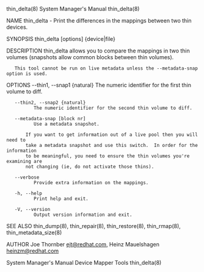 thin_delta(8)                           System Manager's Manual                          thin_delta(8)

NAME
       thin_delta - Print the differences in the mappings between two thin devices.

SYNOPSIS
       thin_delta [options] {device|file}

DESCRIPTION
       thin_delta  allows  you  to  compare  the  mappings in two thin volumes (snapshots allow common
       blocks between thin volumes).

       This tool cannot be run on live metadata unless the --metadata-snap option is used.

OPTIONS
       --thin1, --snap1 {natural}
              The numeric identifier for the first thin volume to diff.

       --thin2, --snap2 {natural}
              The numeric identifier for the second thin volume to diff.

       --metadata-snap [block nr]
              Use a metadata snapshot.

           If you want to get information out of a live pool then you will need to
           take a metadata snapshot and use this switch.  In order for the information
           to be meaningful, you need to ensure the thin volumes you're examining are
           not changing (ie, do not activate those thins).

       --verbose
              Provide extra information on the mappings.

       -h, --help
              Print help and exit.

       -V, --version
              Output version information and exit.

SEE ALSO
       thin_dump(8), thin_repair(8), thin_restore(8), thin_rmap(8), thin_metadata_size(8)

AUTHOR
       Joe Thornber <ejt@redhat.com>, Heinz Mauelshagen <heinzm@redhat.com>

System Manager's Manual                   Device Mapper Tools                            thin_delta(8)
